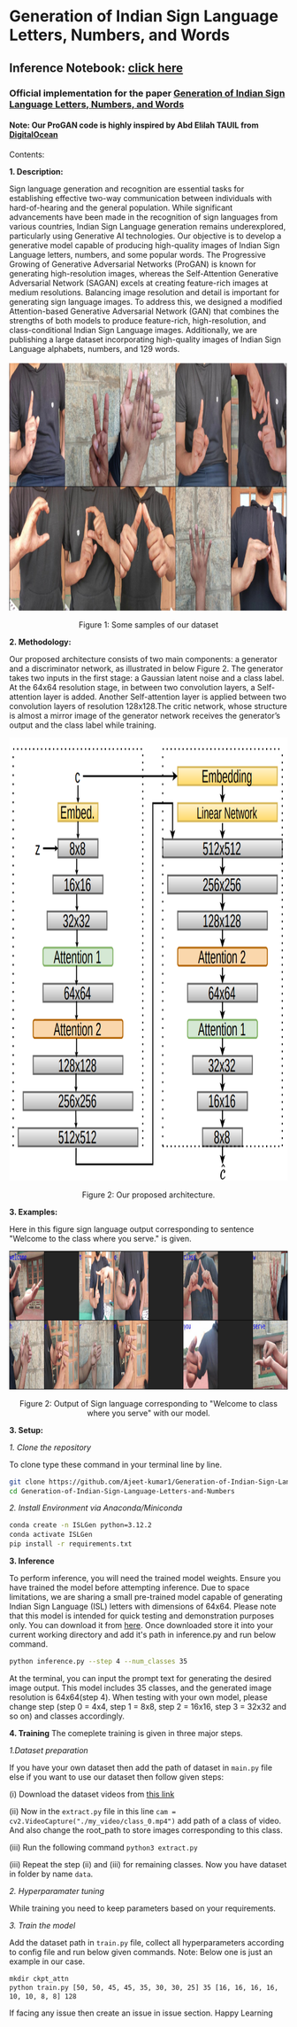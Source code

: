 # Generation of Indian Sign Language Letters, Numbers, and Words

## Inference Notebook: [click here](https://)

### Official implementation for the paper [Generation of Indian Sign Language Letters, Numbers, and Words](https://ieeexplore.ieee.org/document/10721847)
#### Note: Our ProGAN code is highly inspired by Abd Elilah TAUIL from [DigitalOcean](https://blog.paperspace.com/implementation-of-progan-from-scratch/)
Contents:

**1. Description:**

Sign language generation and recognition are essential tasks for establishing effective two-way communication between individuals with hard-of-hearing and the general population. While significant advancements have been made in the recognition of sign languages from various countries, Indian Sign Language generation remains underexplored, particularly using Generative AI technologies.
Our objective is to develop a generative model capable of producing high-quality images of Indian Sign Language letters, numbers, and some popular words. The Progressive Growing of Generative Adversarial Networks (ProGAN) is known for generating high-resolution images, whereas the Self-Attention Generative Adversarial Network (SAGAN) excels at creating feature-rich images at medium resolutions. Balancing image resolution and detail is important for generating sign language images.
To address this, we designed a modified Attention-based Generative Adversarial Network (GAN) that combines the strengths of both models to produce feature-rich, high-resolution, and class-conditional Indian Sign Language images. Additionally, we are publishing a large dataset incorporating high-quality images of Indian Sign Language alphabets, numbers, and 129 words.

<p align="center">
  <img width="1080" height="450" src="https://github.com/Ajeet-kumar1/Generation-of-Indian-Sign-Language-Letters-and-Numbers/blob/main/samples/dataset_samp.png?raw=true">
</p>
<p align="center">
Figure 1: Some samples of our dataset
</p>

**2. Methodology:**

Our proposed architecture consists of two main components: a generator and a discriminator network, as illustrated in below Figure 2.
The generator takes two inputs in the first stage: a Gaussian latent noise and a class label. At the 64x64
resolution stage, in between two convolution layers, a Self-attention layer is added. Another Self-attention layer is applied between two convolution layers of resolution 128x128.The critic network, whose structure is almost a mirror
image of the generator network receives the generator’s output and the class label while training. 
<p align="center">
  <img width="900" height="800" src="https://github.com/Ajeet-kumar1/Generation-of-Indian-Sign-Language-Letters-and-Numbers/blob/main/samples/architect.png?raw=true">
</p>
<p align="center">
Figure 2: Our proposed architecture.
</p>

**3. Examples:**

Here in this figure sign language output corresponding to sentence "Welcome to the class where you serve." is given.

<p align="center">
  <img width="1280" height="250" src="https://github.com/Ajeet-kumar1/Generation-of-Indian-Sign-Language-Letters-and-Numbers/blob/main/samples/string9-1.png">
</p>
<p align="center">
Figure 2: Output of Sign language corresponding to "Welcome to class where you serve" with our model.
</p>

**3. Setup:**

*1. Clone the repository*

To clone type these command in your terminal line by line.

```bash
git clone https://github.com/Ajeet-kumar1/Generation-of-Indian-Sign-Language-Letters-and-Numbers.git
cd Generation-of-Indian-Sign-Language-Letters-and-Numbers
```

*2. Install Environment via Anaconda/Miniconda*
```bash
conda create -n ISLGen python=3.12.2
conda activate ISLGen
pip install -r requirements.txt

```

**3. Inference**

To perform inference, you will need the trained model weights. Ensure you have trained the model before attempting inference. Due to space limitations, we are sharing a small pre-trained model capable of generating Indian Sign Language (ISL) letters with dimensions of 64x64. Please note that this model is intended for quick testing and demonstration purposes only. You can download it from [here](https://drive.google.com/file/d/1IHfyL4oLNgch0wIW5Sxh8cj_nvYVgnVb/view?usp=sharing).
Once downloaded store it into your current working directory and add it's path in inference.py and run below command.

```bash
python inference.py --step 4 --num_classes 35
```
At the terminal, you can input the prompt text for generating the desired image output. This model includes 35 classes, and the generated image resolution is 64x64(step 4). When testing with your own model, please change step (step 0 = 4x4, step 1 = 8x8, step 2 = 16x16, step 3 = 32x32  and so on) and classes accordingly.

**4. Training**
The comeplete training is given in three major steps.

*1.Dataset preparation*

If you have your own dataset then add the path of dataset in ```main.py``` file else if you want to use our dataset then follow given steps:

(i) Download the dataset videos from [this link](https://drive.google.com/drive/folders/1EQfkP9LGNqL8WkwscS7TvQWAQgEjbJxG?usp=sharing)

(ii) Now in the ```extract.py``` file in this line ```cam = cv2.VideoCapture("./my_video/class_0.mp4")``` add path of a class of video. And also change the root_path to store images corresponding to this class.

(iii) Run the following command ```python3 extract.py```

(iii) Repeat the step (ii) and (iii) for remaining classes. Now you have dataset in folder by name ```data```.

*2. Hyperparamater tuning*

While training you need to keep parameters based on your requirements.

*3. Train the model*

Add the dataset path in ```train.py``` file, collect all hyperparameters according to config file and run below given commands. Note: Below one is just an example in our case.

```
mkdir ckpt_attn
python train.py [50, 50, 45, 45, 35, 30, 30, 25] 35 [16, 16, 16, 16, 10, 10, 8, 8] 128
```

If facing any issue then create an issue in issue section. 
Happy Learning
